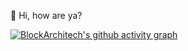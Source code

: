 👋 Hi, how are ya?

[![BlockArchitech's github activity graph](https://activity-graph.herokuapp.com/graph?username=BlockArchitech&theme=github)](https://github.com/ashutosh00710/github-readme-activity-graph)

